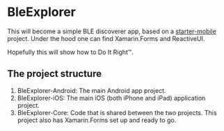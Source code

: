 # BleExplorer 

This will become a simple BLE discoverer app, based on a [starter-mobile](https://github.com/paulcbetts/starter-mobile)
project. Under the hood one can find Xamarin.Forms and ReactiveUI.

Hopefully this will show how to Do It Right™.

## The project structure

1. BleExplorer-Android: The main Android app project.
1. BleExplorer-iOS: The main iOS (both iPhone and iPad) application project.
1. BleExplorer-Core: Code that is shared between the two projects. This project
   also has Xamarin.Forms set up and ready to go.
